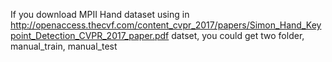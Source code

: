 If you download MPII Hand dataset using in 
<http://openaccess.thecvf.com/content_cvpr_2017/papers/Simon_Hand_Keypoint_Detection_CVPR_2017_paper.pdf> datset,
you could get two folder, manual_train, manual_test
